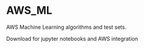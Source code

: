 # AWS_ML

AWS Machine Learning algorithms and test sets.

Download for jupyter notebooks and AWS integration
